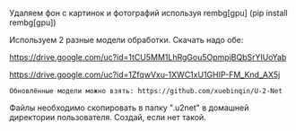 Удаляем фон с картинок и фотографий используя rembg[gpu]
(pip install rembg[gpu])

Используем 2 разные модели обработки.
Скачать надо обе: 

https://drive.google.com/uc?id=1tCU5MM1LhRgGou5OpmpjBQbSrYIUoYab

https://drive.google.com/uc?id=1ZfqwVxu-1XWC1xU1GHIP-FM_Knd_AX5j

    Обновлённые модели можно взять: https://github.com/xuebinqin/U-2-Net

Файлы необходимо скопировать в папку ".u2net" в домашней директории пользователя.
Создай, если нет такой. 